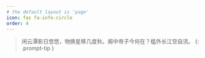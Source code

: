 ```yaml
---
# the default layout is 'page'
icon: fas fa-info-circle
order: 4
---
```


> 闲云潭影日悠悠，物换星移几度秋。阁中帝子今何在？槛外长江空自流。
{: .prompt-tip }
